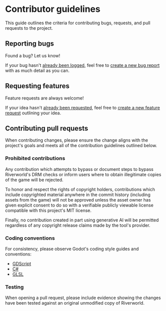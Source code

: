 # Contributor guidelines

This guide outlines the criteria for contributing bugs, requests, and pull requests to the project.

## Reporting bugs

Found a bug? Let us know!

If your bug hasn't [already been logged][all-bugs], feel free to [create a new bug report][bug-report] with as much detail as you can.

## Requesting features

Feature requests are always welcome! 

If your idea hasn't [already been requested][all-enhancements], feel free to [create a new feature request][feature-request] outlining your idea.

## Contributing pull requests

When contributing changes, please ensure the change aligns with the project's goals and meets all of the contribution guidelines outlined below.

### Prohibited contributions

Any contribution which attempts to bypass or document steps to bypass Riverworld's DRM checks or inform users where to obtain illegitimate copies of the game will be rejected.

To honor and respect the rights of copyright holders, contributions which include copyrighted material anywhere in the commit history (including assets from the game) will not be approved unless the asset owner has given explicit consent to do so with a verifiable publicly viewable license compatible with this project's MIT license.

Finally, no contribution created in part using generative AI will be permitted regardless of any copyright release claims made by the tool's provider.

### Coding conventions

For consistency, please observe Godot's coding style guides and conventions:
* [GDScript][gdscript-style-guide]
* [C#][csharp-style-guide]
* [GLSL][shader-style-guide]

### Testing

When opening a pull request, please include evidence showing the changes have been tested against an original unmodified copy of Riverworld.

[gdscript-style-guide]: https://docs.godotengine.org/en/stable/tutorials/scripting/gdscript/gdscript_styleguide.html
[csharp-style-guide]: https://docs.godotengine.org/en/stable/tutorials/scripting/c_sharp/c_sharp_style_guide.html
[shader-style-guide]: https://docs.godotengine.org/en/stable/tutorials/shaders/shaders_style_guide.html
[bug-report]: https://github.com/nullbuilds/rivermod/issues/new?template=bug_report.md
[feature-request]: https://github.com/nullbuilds/rivermod/issues/new?template=feature_request.md
[all-bugs]: https://github.com/nullbuilds/rivermod/issues?q=is%3Aissue%20label%3Atype%2Fbug
[all-enhancements]: https://github.com/nullbuilds/rivermod/issues?q=is%3Aissue%20label%3Atrype%2Fenhancement
